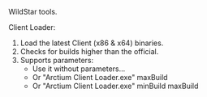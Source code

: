 WildStar tools.

Client Loader:<br />
1. Load the latest Client (x86 & x64) binaries.<br />
2. Checks for builds higher than the official.<br />
3. Supports parameters:<br />
   - Use it without parameters...<br />
   - Or "Arctium Client Loader.exe" maxBuild<br />
   - Or "Arctium Client Loader.exe" minBuild maxBuild<br />
